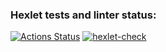 ### Hexlet tests and linter status:
[![Actions Status](https://github.com/DUSHA20/java-project-78/actions/workflows/hexlet-check.yml/badge.svg)](https://github.com/DUSHA20/java-project-78/actions)
[![hexlet-check](https://github.com/DUSHA20/java-project-78/actions/workflows/hexlet-check.yml/badge.svg)](https://github.com/DUSHA20/java-project-78/actions/workflows/hexlet-check.yml)